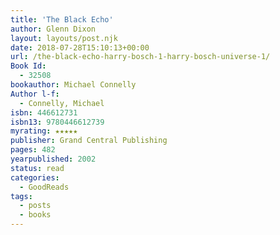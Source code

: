 ```yaml
---
title: 'The Black Echo'
author: Glenn Dixon
layout: layouts/post.njk
date: 2018-07-28T15:10:13+00:00
url: /the-black-echo-harry-bosch-1-harry-bosch-universe-1/
Book Id:
  - 32508
bookauthor: Michael Connelly
Author l-f:
  - Connelly, Michael
isbn: 446612731
isbn13: 9780446612739
myrating: ★★★★★
publisher: Grand Central Publishing
pages: 482
yearpublished: 2002
status: read
categories:
  - GoodReads
tags:
  - posts
  - books
---
```

